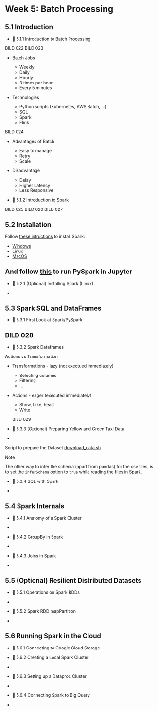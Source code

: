 # Week 5: Batch Processing

## 5.1 Introduction

* :movie_camera: 5.1.1 Introduction to Batch Processing

BILD 022
BILD 023

- Batch Jobs
  - Weekly
  - Daily
  - Hourly
  - 3 times per hour
  - Every 5 minutes
 
- Technologies
  - Python scripts (Kubernetes, AWS Batch, ...)
  - SQL
  - Spark
  - Flink
 
BILD 024

- Advantages of Batch
  - Easy to manage
  - Retry
  - Scale

 - Disadvantage
   - Delay 
   - Higher Latency
   - Less Responsive

* :movie_camera: 5.1.2 Introduction to Spark

BILD 025
BILD 026
BILD 027



## 5.2 Installation

Follow [these intructions](setup/) to install Spark:

* [Windows](setup/windows.md)
* [Linux](setup/linux.md)
* [MacOS](setup/macos.md)

And follow [this](setup/pyspark.md) to run PySpark in Jupyter
-


* :movie_camera: 5.2.1 (Optional) Installing Spark (Linux)


-




## 5.3 Spark SQL and DataFrames

* :movie_camera: 5.3.1 First Look at Spark/PySpark

BILD 028
-

* :movie_camera: 5.3.2 Spark Dataframes

 Actions vs Transformation
- Transformations - lazy (not exectued immediately)
  -   Selecting columns
  -   Filtering
  -   ...
- Actions - eager (executed immediately)
  - Show, take, head
  - Write
 
  BILD 029

* :movie_camera: 5.3.3 (Optional) Preparing Yellow and Green Taxi Data

-

Script to prepare the Dataset [download_data.sh](code/download_data.sh)

> [!NOTE]  
> The other way to infer the schema (apart from pandas) for the csv files, is to set the `inferSchema` option to `true` while reading the files in Spark.

* :movie_camera: 5.3.4 SQL with Spark

-


## 5.4 Spark Internals

* :movie_camera: 5.4.1 Anatomy of a Spark Cluster

-

* :movie_camera: 5.4.2 GroupBy in Spark

-

* :movie_camera: 5.4.3 Joins in Spark

-

## 5.5 (Optional) Resilient Distributed Datasets

* :movie_camera: 5.5.1 Operations on Spark RDDs

-

* :movie_camera: 5.5.2 Spark RDD mapPartition

-


## 5.6 Running Spark in the Cloud

* :movie_camera: 5.6.1 Connecting to Google Cloud Storage


* :movie_camera: 5.6.2 Creating a Local Spark Cluster

-

* :movie_camera: 5.6.3 Setting up a Dataproc Cluster

-

* :movie_camera: 5.6.4 Connecting Spark to Big Query

-

